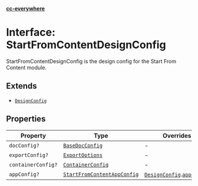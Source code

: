 [**cc-everywhere**](../../../../../../index.md)

<HorizontalLine />

# Interface: StartFromContentDesignConfig

StartFromContentDesignConfig is the design config for the Start From Content module.

## Extends

- [`DesignConfig`](../../../design-config-types/interfaces/design-config.md)

## Properties

| Property | Type | Overrides | Inherited from |
| ------ | ------ | ------ | ------ |
| `docConfig?` | [`BaseDocConfig`](../../../design-config-types/interfaces/base-doc-config.md) | - | [`DesignConfig`](../../../design-config-types/interfaces/design-config.md).[`docConfig`](../../../design-config-types/interfaces/design-config.md#docconfig) |
| `exportConfig?` | [`ExportOptions`](../../../export-config-types/type-aliases/export-options.md) | - | [`DesignConfig`](../../../design-config-types/interfaces/design-config.md).[`exportConfig`](../../../design-config-types/interfaces/design-config.md#exportconfig) |
| `containerConfig?` | [`ContainerConfig`](../../../container-config-types/type-aliases/container-config.md) | - | [`DesignConfig`](../../../design-config-types/interfaces/design-config.md).[`containerConfig`](../../../design-config-types/interfaces/design-config.md#containerconfig) |
| `appConfig?` | [`StartFromContentAppConfig`](../../app-config-types/interfaces/start-from-content-app-config.md) | [`DesignConfig`](../../../design-config-types/interfaces/design-config.md).[`appConfig`](../../../design-config-types/interfaces/design-config.md#appconfig) | - |
